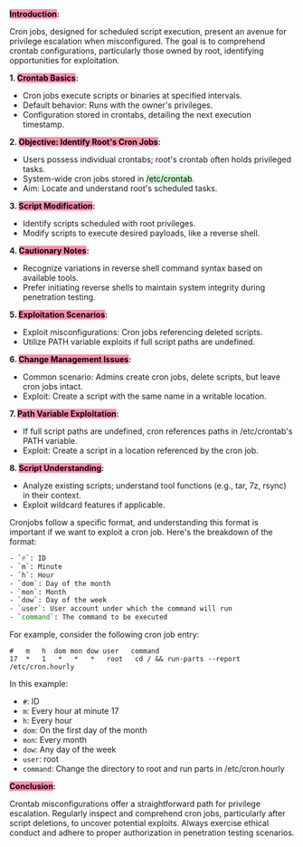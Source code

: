 **<mark style="background: #FF5582A6;">Introduction</mark>:**

Cron jobs, designed for scheduled script execution, present an avenue for privilege escalation when misconfigured. The goal is to comprehend crontab configurations, particularly those owned by root, identifying opportunities for exploitation.

**1. <mark style="background: #FF5582A6;">Crontab Basics</mark>:**

   - Cron jobs execute scripts or binaries at specified intervals.
   - Default behavior: Runs with the owner's privileges.
   - Configuration stored in crontabs, detailing the next execution timestamp.

**2. <mark style="background: #FF5582A6;">Objective: Identify Root's Cron Jobs</mark>:**

   - Users possess individual crontabs; root's crontab often holds privileged tasks.
   - System-wide cron jobs stored in <mark style="background: #BBFABBA6;">/etc/crontab</mark>.
   - Aim: Locate and understand root's scheduled tasks.

**3. <mark style="background: #FF5582A6;">Script Modification</mark>:**

   - Identify scripts scheduled with root privileges.
   - Modify scripts to execute desired payloads, like a reverse shell.

**4. <mark style="background: #FF5582A6;">Cautionary Notes</mark>:**

   - Recognize variations in reverse shell command syntax based on available tools.
   - Prefer initiating reverse shells to maintain system integrity during penetration testing.

**5. <mark style="background: #FF5582A6;">Exploitation Scenarios</mark>:**

   - Exploit misconfigurations: Cron jobs referencing deleted scripts.
   - Utilize PATH variable exploits if full script paths are undefined.

**6. <mark style="background: #FF5582A6;">Change Management Issues</mark>:**

   - Common scenario: Admins create cron jobs, delete scripts, but leave cron jobs intact.
   - Exploit: Create a script with the same name in a writable location.

**7. <mark style="background: #FF5582A6;">Path Variable Exploitation</mark>:**

   - If full script paths are undefined, cron references paths in /etc/crontab's PATH variable.
   - Exploit: Create a script in a location referenced by the cron job.

**8. <mark style="background: #FF5582A6;">Script Understanding</mark>:**

   - Analyze existing scripts; understand tool functions (e.g., tar, 7z, rsync) in their context.
   - Exploit wildcard features if applicable.

Cronjobs follow a specific format, and understanding this format is important if we want to exploit a cron job. Here's the breakdown of the format:

```bash
- `#`: ID
- `m`: Minute
- `h`: Hour
- `dom`: Day of the month
- `mon`: Month
- `dow`: Day of the week
- `user`: User account under which the command will run
- `command`: The command to be executed
```

For example, consider the following cron job entry:

```
#   m   h  dom mon dow user   command
17  *   1   *   *   *   root   cd / && run-parts --report /etc/cron.hourly
```

In this example:

- `#`: ID
- `m`: Every hour at minute 17
- `h`: Every hour
- `dom`: On the first day of the month
- `mon`: Every month
- `dow`: Any day of the week
- `user`: root
- `command`: Change the directory to root and run parts in /etc/cron.hourly

**<mark style="background: #FF5582A6;">Conclusion</mark>:**

Crontab misconfigurations offer a straightforward path for privilege escalation. Regularly inspect and comprehend cron jobs, particularly after script deletions, to uncover potential exploits. Always exercise ethical conduct and adhere to proper authorization in penetration testing scenarios.